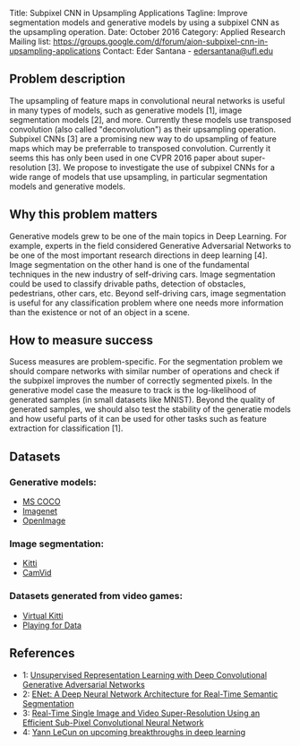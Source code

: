 Title: Subpixel CNN in Upsampling Applications
Tagline: Improve segmentation models and generative models by using a subpixel CNN as the upsampling operation.
Date: October 2016
Category: Applied Research
Mailing list: https://groups.google.com/d/forum/aion-subpixel-cnn-in-upsampling-applications
Contact: Eder Santana - edersantana@ufl.edu


## Problem description

The upsampling of feature maps in convolutional neural networks is useful in many types of models, such as generative models [1], image segmentation models [2], and more. Currently these models use transposed convolution (also called "deconvolution") as their upsampling operation. Subpixel CNNs [3] are a promising new way to do upsampling of feature maps which may be preferrable to transposed convolution. Currently it seems this has only been used in one CVPR 2016 paper about super-resolution [3]. We propose to investigate the use of subpixel CNNs for a wide range of models that use upsampling, in particular segmentation models and generative models.


## Why this problem matters

Generative models grew to be one of the main topics in Deep Learning. For example, experts in the field considered Generative Adversarial Networks to be one of the most important research directions in deep learning [4]. Image segmentation on the other hand is one of the fundamental techniques in the new industry of self-driving cars. Image segmentation could be used to classify drivable paths, detection of obstacles, pedestrians, other cars, etc. Beyond self-driving cars, image segmentation is useful for any classification problem where one needs more information than the existence or not of an object in a scene.


## How to measure success

Sucess measures are problem-specific. For the segmentation problem we should compare networks with similar number of operations and check if the subpixel improves the number of correctly segmented pixels. In the generative model case the measure to track is the log-likelihood of generated samples (in small datasets like MNIST). Beyond the quality of generated samples, we should also test the stability of the generatie models and how useful parts of it can be used for other tasks such as feature extraction for classification [1].


## Datasets

### Generative models:

- [MS COCO](http://mscoco.org/)
- [Imagenet](http://image-net.org)
- [OpenImage](https://github.com/openimages/dataset)

### Image segmentation:

- [Kitti](http://www.cvlibs.net/datasets/kitti/)
- [CamVid](http://mi.eng.cam.ac.uk/research/projects/VideoRec/CamVid/)

### Datasets generated from video games:

- [Virtual Kitti](http://www.xrce.xerox.com/Research-Development/Computer-Vision/Proxy-Virtual-Worlds)
- [Playing for Data](http://download.visinf.tu-darmstadt.de/data/from_games/)


## References

- 1: [Unsupervised Representation Learning with Deep Convolutional Generative Adversarial Networks](https://arxiv.org/abs/1511.06434)
- 2: [ENet: A Deep Neural Network Architecture for Real-Time Semantic Segmentation](https://arxiv.org/abs/1606.02147)
- 3: [Real-Time Single Image and Video Super-Resolution Using an Efficient Sub-Pixel Convolutional Neural Network](https://arxiv.org/abs/1609.05158)
- 4: [Yann LeCun on upcoming breakthroughs in deep learning](https://www.quora.com/What-are-some-recent-and-potentially-upcoming-breakthroughs-in-deep-learning)
